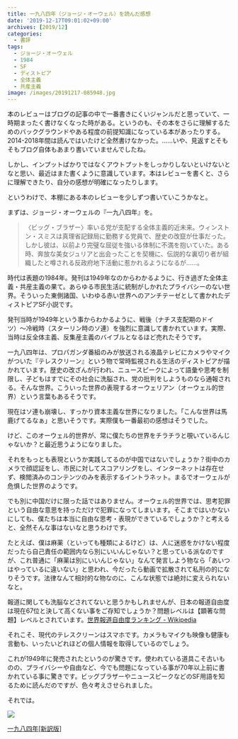 ```yaml
---
title: 一九八四年（ジョージ・オーウェル）を読んだ感想
date: '2019-12-17T09:01:02+09:00'
archives: [2019/12]
categories:
  - 書評
tags:
  - ジョージ・オーウェル
  - 1984
  - SF
  - ディストピア
  - 全体主義
  - 共産主義
image: /images/20191217-085948.jpg
---
```

本のレビューはブログの記事の中で一番書きにくいジャンルだと思っていて、一時期まったく書けなくなった時がある。というのも、その本をさらに理解するためのバックグラウンドやある程度の前提知識になっている本があったりする。2014-2018年間は読んではいたけど全然書けなかった。……いや、見返すとそもそもブログ自体もあまり書いていませんでしたね。

<!--more-->

しかし、インプットばかりではなくアウトプットをしっかりしないといけないとなと思い、最近はまた書くように意識しています。本はレビューを書くと、さらに理解できたり、自分の感想が明確になったりします。

というわけで、本棚にある本のレビューを少しずつ書いていこうかなと。

まずは、ジョージ・オーウェルの『一九八四年』を。

> 〈ビッグ・ブラザー〉率いる党が支配する全体主義的近未来。ウィンストン・スミスは真理省記録局に勤務する党員で、歴史の改竄が仕事だった。しかし彼は、以前より完璧な屈従を強いる体制に不満を抱いていた。ある時、奔放な美女ジュリアと出会ったことを契機に、伝説的な裏切り者が組織したと噂される反政府地下活動に惹かれるようになるが……。

時代は表題の1984年。発刊は1949年なのからわかるように、行き過ぎた全体主義・共産主義の果て。あらゆる市民生活に統制がしかれたプライバシーのない世界。そういった東側諸国、いわゆる赤い世界へのアンチテーゼとして書かれたディストピアSF小説です。

発刊当時が1949年という事からわかるように、戦後（ナチス支配期のドイツ）〜冷戦時（スターリン時のソ連）を強烈に意識して書かれています。実際、当時は反全体主義、反集産主義のバイブルとなるほど売れたそうです。

一九八四年は、プロパガンダ番組のみが放送される液晶テレビにカメラやマイクがついた『テレスクリーン』という物で常時監視される生活のディストピアが描かれています。歴史の改ざんが行われ、ニュースピークによって語彙や思考を制限し、子どもはすでにその社会に洗脳され、党の批判をしようものなら通報される。そんな世界。こういった世界の表現するオーウェリアン（オーウェル的世界）という言葉もあるそうです。

現在はソ連も崩壊し、すっかり資本主義な世界になりました。「こんな世界は馬鹿げてるなぁ」と思いそうです。実際僕も一番最初の感想はそうでした。

けど、このオーウェル的世界が、常に僕たちの世界をチラチラと覗いているんじゃないか？と最近思うようになりました。

それをもっとも表現というか実践してるのが中国ではないでしょうか？街中のカメラで顔認証をし、市民に対してスコアリングをし、インターネットは存在せず、検閲済みのコンテンツのみを表示するイントラネット。まるでオーウェルが危惧した世界のようです。

でも別に中国だけに限った話ではありません。オーウェル的世界では、思考犯罪という自由な意思を持っただけで犯罪になってしまいます。そこまではいかないにしても、僕たちは本当に自由な思考・表現ができているでしょうか？と考えると、全然そんな事はないなと思うわけです。

たとえば、僕は麻薬（といっても種類によるけど）は、人に迷惑をかけない程度だったら自己責任の範囲内なら別にいいんじゃない？と思っている派なのですが、これ普通に「麻薬は別にいいんじゃない」なんて発言しよう物なら「あいつはやっているに違いない」と思われ、今だったら動画で拡散されて私刑の的になりそうです。法律なんて相対的な物なのに、こんな状態では絶対に変えられないなと。

報道に関しても洗脳などされてないと思うかもしれませんが、日本の報道自由度は現在67位と決して高くない事をご存知でしょうか？問題レベルは【顕著な問題】レベルとされています。[世界報道自由度ランキング - Wikipedia](https://ja.wikipedia.org/wiki/%E4%B8%96%E7%95%8C%E5%A0%B1%E9%81%93%E8%87%AA%E7%94%B1%E5%BA%A6%E3%83%A9%E3%83%B3%E3%82%AD%E3%83%B3%E3%82%B0)

それこそ、現代のテレスクリーンはスマホです。カメラもマイクも映像も健康も言動も、いったいどれほどの個人情報を取得しているのでしょう。

これが1949年に発売されたというのが驚きです。使われている道具こそ古いものの、プライバシーや自由など、今でも問題になっている事が70年以上前に書かれている事に驚きです。ビッグブラザーやニュースピークなどのSF用語を知るために読んだのですが、色々考えさせられました。

それでは。

<div class="amazfy">
<a href="https://www.amazon.co.jp/dp/4151200533?tag=t4traw-22">
<img src="https://ws-fe.amazon-adsystem.com/widgets/q?_encoding=UTF8&ASIN=4151200533&Format=_SL250_&ID=AsinImage&MarketPlace=JP&ServiceVersion=20070822&WS=1&tag=t4traw-22&language=ja_JP">
<p>一九八四年[新訳版]</p>
</a>
</div>
